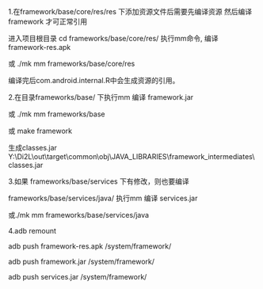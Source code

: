 1.在framework/base/core/res/res 下添加资源文件后需要先编译资源 然后编译framework 才可正常引用

进入项目根目录 cd frameworks/base/core/res/ 执行mm命令, 编译 framework-res.apk

或 ./mk mm frameworks/base/core/res

编译完后com.android.internal.R中会生成资源的引用。 

2.在目录frameworks/base/ 下执行mm 编译 framework.jar  

或 ./mk mm frameworks/base 

或 make framework

生成classes.jar  Y:\Di2L\out\target\common\obj\JAVA_LIBRARIES\framework_intermediates\classes.jar 

3.如果 frameworks/base/services 下有修改，则也要编译

frameworks/base/services/java/ 执行mm 编译  services.jar

或./mk mm frameworks/base/services/java   

4.adb remount

  adb push framework-res.apk /system/framework/

  adb push framework.jar /system/framework/

  adb push services.jar /system/framework/ 
